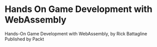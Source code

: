 # Hands On Game Development with WebAssembly
Hands-On Game Development with WebAssembly, by Rick Battagline Published by Packt
